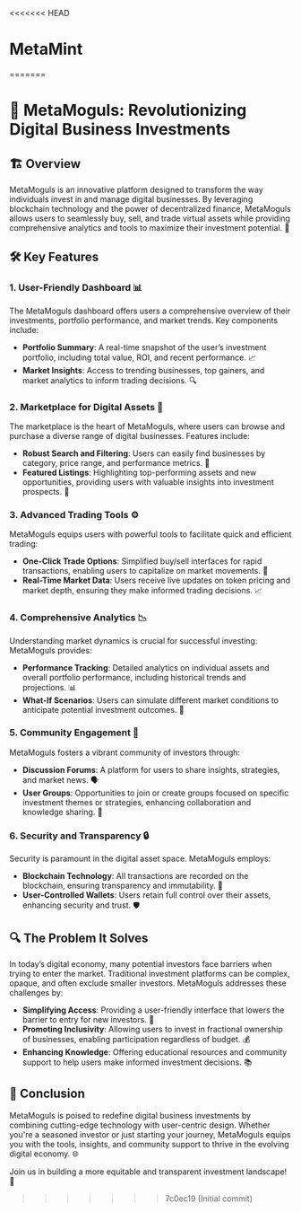 <<<<<<< HEAD
# MetaMint
=======
# 🌟 MetaMoguls: Revolutionizing Digital Business Investments

## 🏗️ Overview
MetaMoguls is an innovative platform designed to transform the way individuals invest in and manage digital businesses. By leveraging blockchain technology and the power of decentralized finance, MetaMoguls allows users to seamlessly buy, sell, and trade virtual assets while providing comprehensive analytics and tools to maximize their investment potential. 🚀

## 🛠️ Key Features

### 1. **User-Friendly Dashboard** 📊
The MetaMoguls dashboard offers users a comprehensive overview of their investments, portfolio performance, and market trends. Key components include:
- **Portfolio Summary**: A real-time snapshot of the user’s investment portfolio, including total value, ROI, and recent performance. 📈
- **Market Insights**: Access to trending businesses, top gainers, and market analytics to inform trading decisions. 🔍

### 2. **Marketplace for Digital Assets** 🏪
The marketplace is the heart of MetaMoguls, where users can browse and purchase a diverse range of digital businesses. Features include:
- **Robust Search and Filtering**: Users can easily find businesses by category, price range, and performance metrics. 🔖
- **Featured Listings**: Highlighting top-performing assets and new opportunities, providing users with valuable insights into investment prospects. 🌟

### 3. **Advanced Trading Tools** ⚙️
MetaMoguls equips users with powerful tools to facilitate quick and efficient trading:
- **One-Click Trade Options**: Simplified buy/sell interfaces for rapid transactions, enabling users to capitalize on market movements. 💸
- **Real-Time Market Data**: Users receive live updates on token pricing and market depth, ensuring they make informed trading decisions. 📈

### 4. **Comprehensive Analytics** 📉
Understanding market dynamics is crucial for successful investing. MetaMoguls provides:
- **Performance Tracking**: Detailed analytics on individual assets and overall portfolio performance, including historical trends and projections. 📊
- **What-If Scenarios**: Users can simulate different market conditions to anticipate potential investment outcomes. 💭

### 5. **Community Engagement** 🤝
MetaMoguls fosters a vibrant community of investors through:
- **Discussion Forums**: A platform for users to share insights, strategies, and market news. 🗣️
- **User Groups**: Opportunities to join or create groups focused on specific investment themes or strategies, enhancing collaboration and knowledge sharing. 👥

### 6. **Security and Transparency** 🔒
Security is paramount in the digital asset space. MetaMoguls employs:
- **Blockchain Technology**: All transactions are recorded on the blockchain, ensuring transparency and immutability. 📜
- **User-Controlled Wallets**: Users retain full control over their assets, enhancing security and trust. 🛡️

## 🔍 The Problem It Solves
In today’s digital economy, many potential investors face barriers when trying to enter the market. Traditional investment platforms can be complex, opaque, and often exclude smaller investors. MetaMoguls addresses these challenges by:
- **Simplifying Access**: Providing a user-friendly interface that lowers the barrier to entry for new investors. 🚪
- **Promoting Inclusivity**: Allowing users to invest in fractional ownership of businesses, enabling participation regardless of budget. 💰
- **Enhancing Knowledge**: Offering educational resources and community support to help users make informed investment decisions. 📚

## 🌈 Conclusion
MetaMoguls is poised to redefine digital business investments by combining cutting-edge technology with user-centric design. Whether you're a seasoned investor or just starting your journey, MetaMoguls equips you with the tools, insights, and community support to thrive in the evolving digital economy. 🌐

Join us in building a more equitable and transparent investment landscape! 🎉
>>>>>>> 7c0ec19 (Initial commit)
